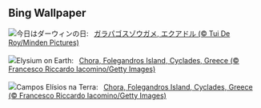## Bing Wallpaper
![](https://www.bing.com/th?id=OHR.GiantTortoise_JA-JP6597399891_UHD.jpg&w=1000)今日はダーウィンの日:&nbsp;&ensp;[ガラパゴスゾウガメ, エクアドル (© Tui De Roy/Minden Pictures)](https://www.bing.com/th?id=OHR.GiantTortoise_JA-JP6597399891_UHD.jpg)
<br><br/>
![](https://www.bing.com/th?id=OHR.FolegandrosGreece_EN-GB7117617499_UHD.jpg&w=1000)Elysium on Earth:&nbsp;&ensp;[Chora, Folegandros Island, Cyclades, Greece (© Francesco Riccardo Iacomino/Getty Images)](https://www.bing.com/th?id=OHR.FolegandrosGreece_EN-GB7117617499_UHD.jpg)
<br><br/>
![](https://www.bing.com/th?id=OHR.FolegandrosGreece_PT-BR2119893846_UHD.jpg&w=1000)Campos Elísios na Terra:&nbsp;&ensp;[Chora, Folegandros Island, Cyclades, Greece (© Francesco Riccardo Iacomino/Getty Images)](https://www.bing.com/th?id=OHR.FolegandrosGreece_PT-BR2119893846_UHD.jpg)
<br><br/>

